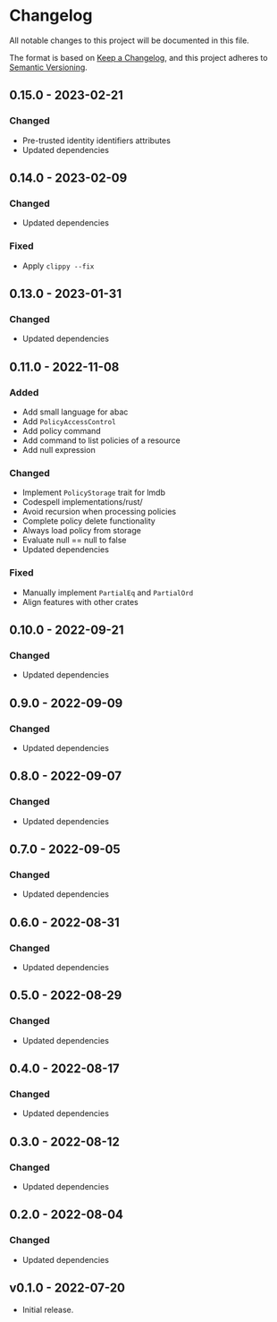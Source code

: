 # Changelog
All notable changes to this project will be documented in this file.

The format is based on [Keep a Changelog](https://keepachangelog.com/en/1.0.0/),
and this project adheres to [Semantic Versioning](https://semver.org/spec/v2.0.0.html).

## 0.15.0 - 2023-02-21

### Changed

- Pre-trusted identity identifiers attributes
- Updated dependencies

## 0.14.0 - 2023-02-09

### Changed

- Updated dependencies

### Fixed

- Apply `clippy --fix`

## 0.13.0 - 2023-01-31

### Changed

- Updated dependencies

## 0.11.0 - 2022-11-08

### Added

- Add small language for abac
- Add `PolicyAccessControl`
- Add policy command
- Add command to list policies of a resource
- Add null expression

### Changed

- Implement `PolicyStorage` trait for lmdb
- Codespell implementations/rust/
- Avoid recursion when processing policies
- Complete policy delete functionality
- Always load policy from storage
- Evaluate null == null to false
- Updated dependencies

### Fixed

- Manually implement `PartialEq` and `PartialOrd`
- Align features with other crates

## 0.10.0 - 2022-09-21

### Changed

- Updated dependencies

## 0.9.0 - 2022-09-09

### Changed

- Updated dependencies

## 0.8.0 - 2022-09-07

### Changed

- Updated dependencies

## 0.7.0 - 2022-09-05

### Changed

- Updated dependencies

## 0.6.0 - 2022-08-31

### Changed

- Updated dependencies

## 0.5.0 - 2022-08-29

### Changed

- Updated dependencies

## 0.4.0 - 2022-08-17

### Changed

- Updated dependencies

## 0.3.0 - 2022-08-12

### Changed

- Updated dependencies

## 0.2.0 - 2022-08-04

### Changed

- Updated dependencies

## v0.1.0 - 2022-07-20

- Initial release.
